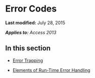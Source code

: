 
# Error Codes

 **Last modified:** July 28, 2015

 _**Applies to:** Access 2013_

## In this section


-  [Error Trapping](41d8de92-55ed-8537-eb31-6d72ba69c165.md)
    
-  [Elements of Run-Time Error Handling](a0e06a1e-2709-aa51-92d0-340788a31a8a.md)
    
